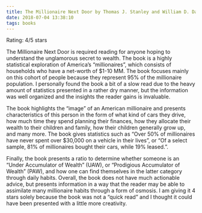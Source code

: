 ```yaml
---
title: The Millionaire Next Door by Thomas J. Stanley and William D. Danko
date: 2018-07-04 13:38:10
tags: books
---
```


Rating: 4/5 stars 

The Millionaire Next Door is required reading for anyone hoping to understand the unglamorous secret to wealth.  The book is a highly statistical exploration of America’s “millionaires”, which consists of households who have a net-worth of $1-10 MM.  The book focuses mainly on this cohort of people because they represent 95% of the millionaire population.  I personally found the book a bit of a slow read due to the heavy amount of statistics presented in a rather dry manner, but the information was well organized and the insights the reader gains is invaluable.  

The book highlights the “image” of an American millionaire and presents characteristics of this person in the form of what kind of cars they drive, how much time they spend planning their finances, how they allocate their wealth to their children and family, how their children generally grow up, and many more.  The book gives statistics such as “Over 50% of millionaires have never spent over $30,000 on a vehicle in their lives”, or “Of a select sample, 81% of millionaires bought their cars, while 19% leased.”.

Finally, the book presents a ratio to determine whether someone is an “Under Accumulator of Wealth” (UAW), or “Prodigious Accumulator of Wealth” (PAW), and how one can find themselves in the latter category through daily habits.  Overall, the book does not have much actionable advice, but presents information in a way that the reader may be able to assimilate many millionaire habits through a form of osmosis.  I am giving it 4 stars solely because the book was not a “quick read” and I thought it could have been presented with a little more creativity.